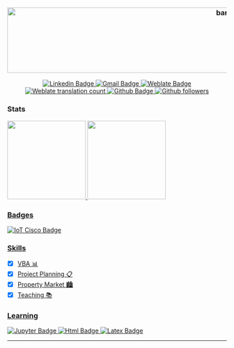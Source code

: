 <h3 align="center"> 
  <img alt="banner" src="https://snipboard.io/yEeb0F.jpg" width="1000" height="150">
</h3>

<p align="center">
  <a href="https://www.linkedin.com/in/vitoria-pecanha/">
    <img alt="Linkedin Badge" src="https://img.shields.io/badge/-Vitória-blue?style=flat-square&logo=Linkedin&logoColor=white">
  </a>
  
   <a href="mailto:vitoriapecanha.log@gmail.com">
    <img alt="Gmail Badge" src="https://img.shields.io/badge/-vitoriapecanha.log@gmail.com-c14438?style=flat-flat&logo=Gmail&logoColor=white">
  </a>
  
  <a href="https://translate.habitica.com/user/PenariaToji/">
    <img alt="Weblate Badge" src="https://img.shields.io/badge/-PenariaToji-%23219f84?style=flat-flat&logo=Weblate">
  </a>
  
  <a href="https://translate.habitica.com/user/PenariaToji/#contributed">
    <img alt="Weblate translation count" src="https://img.shields.io/weblate/translations/PenariaToji?color=%23219f84&label=weblate%20translations&server=https%3A%2F%2Ftranslate.habitica.com%2F">
  </a>
  
  <a href="https://github.com/vitoriape">
    <img alt="Github Badge" src="https://img.shields.io/badge/-vitoriape-black?style-flat-square&logo=Github&logoColor=white">
  </a>
  
  <a href="https://github.com/vitoriape?tab=followers">
    <img alt="Github followers" src="https://img.shields.io/github/followers/vitoriape?color=black">
  </a>
</p>



### Stats 

<div>
<a href="https://github.com/vitoriape/vitoriape">
<img height="180em" src="https://github-readme-stats.vercel.app/api?username=vitoriape&count_private=true&show_icons=true&theme=github_dark&icon_color=c1cb12"/>
<img height="180em" src="https://github-readme-stats.vercel.app/api/top-langs/?username=vitoriape&theme=github_dark&font_color=c1cb12)("https://github.com/vitoriape/github-readme-stats%22" />
</div>

### Badges

<img alt="IoT Cisco Badge" href="https://www.credly.com/badges/4e4f1094-886b-4794-8f49-ff99ab678d0f/public_url" src="https://snipboard.io/biwFsp.jpg" />

### Skills
                                                                                                                                            
- [x] VBA 📊
- [x] Project Planning 📋
- [x] Property Market 🏙
- [x] Teaching 📚                                                                                                                                                                                                                                                                                               
### Learning
                                                                                                                                                     
<img alt="Jupyter Badge" src="https://img.shields.io/badge/Jupyter-616262?style=for-the-badge&logo=jupyter&logoColor=orange" />
<img alt="Html Badge" src="https://img.shields.io/badge/HTML-E34F26?style=for-the-badge&logo=html5&logoColor=white" />
<img alt="Latex Badge" src="https://img.shields.io/badge/LATEX-008181?style=for-the-badge&logo=latex&logoColor=cyan" />
                                                                                                     
---
                                                                                                         
